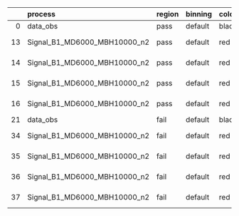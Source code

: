 |    | process                      | region   | binning   | color   | process_type   |   scale | variation   | source_filename                                                       | source_histname    | alias                        | title     |   combine_idx |     lnN |   shapes | syst_type   | direction   | variation_alias   |
|---:|:-----------------------------|:---------|:----------|:--------|:---------------|--------:|:------------|:----------------------------------------------------------------------|:-------------------|:-----------------------------|:----------|--------------:|--------:|---------:|:------------|:------------|:------------------|
|  0 | data_obs                     | pass     | default   | black   | DATA           |       1 | nominal     | ./histograms_for_2DAlphabet_v16//BH_Data.root                         | hpass              | Data                         | Data      |           nan | nan     |      nan | nan         | nan         | nan               |
| 13 | Signal_B1_MD6000_MBH10000_n2 | pass     | default   | red     | SIGNAL         |       1 | lumi        | ./histograms_for_2DAlphabet_v16//BH_Signal_B1_MD6000_MBH10000_n2.root | hpass              | Signal_B1_MD6000_MBH10000_n2 | BH signal |           nan |   1.016 |      nan | lnN         | nan         | nan               |
| 14 | Signal_B1_MD6000_MBH10000_n2 | pass     | default   | red     | SIGNAL         |       1 | SVM         | ./histograms_for_2DAlphabet_v16//BH_Signal_B1_MD6000_MBH10000_n2.root | hpass_SVMsyst_up   | Signal_B1_MD6000_MBH10000_n2 | BH signal |           nan | nan     |        1 | shapes      | Up          | SVMsyst           |
| 15 | Signal_B1_MD6000_MBH10000_n2 | pass     | default   | red     | SIGNAL         |       1 | SVM         | ./histograms_for_2DAlphabet_v16//BH_Signal_B1_MD6000_MBH10000_n2.root | hpass_SVMsyst_down | Signal_B1_MD6000_MBH10000_n2 | BH signal |           nan | nan     |        1 | shapes      | Down        | SVMsyst           |
| 16 | Signal_B1_MD6000_MBH10000_n2 | pass     | default   | red     | SIGNAL         |       1 | nominal     | ./histograms_for_2DAlphabet_v16//BH_Signal_B1_MD6000_MBH10000_n2.root | hpass              | Signal_B1_MD6000_MBH10000_n2 | BH signal |           nan | nan     |      nan | nan         | nan         | nan               |
| 21 | data_obs                     | fail     | default   | black   | DATA           |       1 | nominal     | ./histograms_for_2DAlphabet_v16//BH_Data.root                         | hfail              | Data                         | Data      |           nan | nan     |      nan | nan         | nan         | nan               |
| 34 | Signal_B1_MD6000_MBH10000_n2 | fail     | default   | red     | SIGNAL         |       1 | lumi        | ./histograms_for_2DAlphabet_v16//BH_Signal_B1_MD6000_MBH10000_n2.root | hfail              | Signal_B1_MD6000_MBH10000_n2 | BH signal |           nan |   1.016 |      nan | lnN         | nan         | nan               |
| 35 | Signal_B1_MD6000_MBH10000_n2 | fail     | default   | red     | SIGNAL         |       1 | SVM         | ./histograms_for_2DAlphabet_v16//BH_Signal_B1_MD6000_MBH10000_n2.root | hfail_SVMsyst_up   | Signal_B1_MD6000_MBH10000_n2 | BH signal |           nan | nan     |        1 | shapes      | Up          | SVMsyst           |
| 36 | Signal_B1_MD6000_MBH10000_n2 | fail     | default   | red     | SIGNAL         |       1 | SVM         | ./histograms_for_2DAlphabet_v16//BH_Signal_B1_MD6000_MBH10000_n2.root | hfail_SVMsyst_down | Signal_B1_MD6000_MBH10000_n2 | BH signal |           nan | nan     |        1 | shapes      | Down        | SVMsyst           |
| 37 | Signal_B1_MD6000_MBH10000_n2 | fail     | default   | red     | SIGNAL         |       1 | nominal     | ./histograms_for_2DAlphabet_v16//BH_Signal_B1_MD6000_MBH10000_n2.root | hfail              | Signal_B1_MD6000_MBH10000_n2 | BH signal |           nan | nan     |      nan | nan         | nan         | nan               |